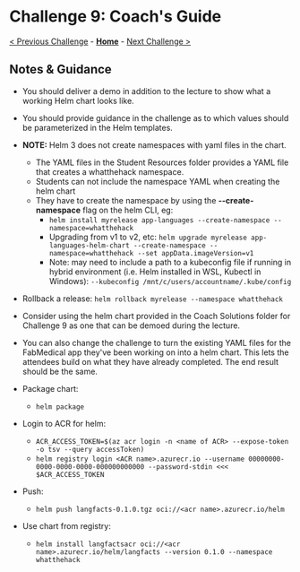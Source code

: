 # Challenge 9: Coach's Guide

[< Previous Challenge](./08-storage.md) - **[Home](README.md)** - [Next Challenge >](./10-networking.md)

## Notes & Guidance
- You should deliver a demo in addition to the lecture to show what a working Helm chart looks like.
- You should provide guidance in the challenge as to which values should be parameterized in the Helm templates.
- **NOTE:** Helm 3 does not create namespaces with yaml files in the chart.
	- The YAML files in the Student Resources folder provides a YAML file that creates a whatthehack namespace. 
	- Students can not include the namespace YAML when creating the helm chart
	- They have to create the namespace by using the **--create-namespace** flag on the helm CLI, eg:
		- `helm install myrelease app-languages --create-namespace --namespace=whatthehack`
		- Upgrading from v1 to v2, etc: `helm upgrade myrelease app-languages-helm-chart --create-namespace --namespace=whatthehack --set appData.imageVersion=v1`
		- Note: may need to include a path to a kubeconfig file if running in hybrid environment (i.e. Helm installed in WSL, Kubectl in Windows): `--kubeconfig /mnt/c/users/accountname/.kube/config`

- Rollback a release: `helm rollback myrelease --namespace whatthehack`
- Consider using the helm chart provided in the Coach Solutions folder for Challenge 9 as one that can be demoed during the lecture.  
- You can also change the challenge to turn the existing YAML files for the FabMedical app they've been working on into a helm chart.  This lets the attendees build on what they have already completed.  The end result should be the same.

- Package chart:
	- `helm package`
- Login to ACR for helm:
	- `ACR_ACCESS_TOKEN=$(az acr login -n <name of ACR> --expose-token -o tsv --query accessToken)`
	- `helm registry login <ACR name>.azurecr.io --username 00000000-0000-0000-0000-000000000000 --password-stdin <<< $ACR_ACCESS_TOKEN`
- Push:
	- `helm push langfacts-0.1.0.tgz oci://<acr name>.azurecr.io/helm`	
- Use chart from registry:
	- `helm install langfactsacr oci://<acr name>.azurecr.io/helm/langfacts --version 0.1.0 --namespace whatthehack`